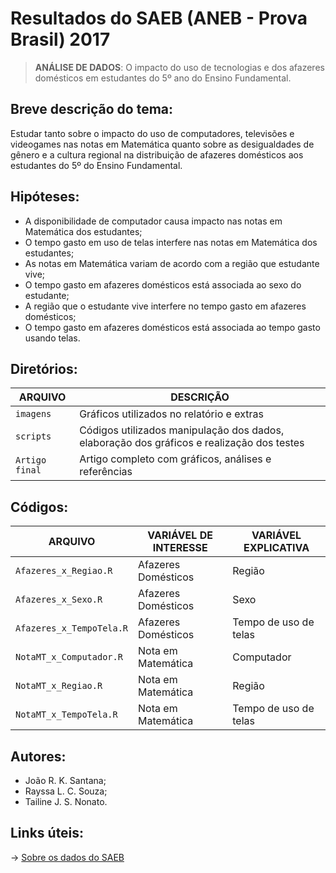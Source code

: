 # Resultados do SAEB (ANEB - Prova Brasil) 2017
> **ANÁLISE DE DADOS**: O impacto do uso de tecnologias e dos afazeres domésticos em estudantes do 5º ano do Ensino Fundamental.


## **Breve descrição do tema:**
Estudar tanto sobre o impacto do uso de computadores, televisões e videogames nas notas em Matemática quanto sobre as desigualdades de gênero e a cultura regional na distribuição de afazeres domésticos aos estudantes do 5º do Ensino Fundamental.

## **Hipóteses:**

- A disponibilidade de computador causa impacto nas notas em Matemática dos estudantes; 
- O tempo gasto em uso de telas interfere nas notas em Matemática dos estudantes;
- As notas em Matemática variam de acordo com a região que estudante vive; 
- O tempo gasto em  afazeres domésticos está associada ao sexo do estudante;
- A região que o estudante vive interfere no tempo gasto em afazeres domésticos;
- O tempo gasto em afazeres domésticos está associada ao tempo gasto usando telas.


## **Diretórios:**

| ARQUIVO        | DESCRIÇÃO |
|----------------|-----------|
|`imagens`     | Gráficos utilizados no relatório e extras |
|`scripts`     | Códigos utilizados manipulação dos dados, elaboração dos gráficos e realização dos testes |
|`Artigo final`| Artigo completo com gráficos, análises e referências |

## **Códigos:**

| ARQUIVO        | VARIÁVEL DE INTERESSE | VARIÁVEL EXPLICATIVA |
|----------------|-----------|-----------|
|`Afazeres_x_Regiao.R`     | Afazeres Domésticos   | Região|
|`Afazeres_x_Sexo.R`     |  Afazeres Domésticos  | Sexo |
|`Afazeres_x_TempoTela.R`     |   Afazeres Domésticos | Tempo de uso de telas |
|`NotaMT_x_Computador.R`     |  Nota em Matemática | Computador |
|`NotaMT_x_Regiao.R`     |  Nota em Matemática  | Região |
|`NotaMT_x_TempoTela.R`     |  Nota em Matemática  | Tempo de uso de telas |


## **Autores:** 

- João R. K. Santana; 
- Rayssa L. C. Souza; 
- Tailine J. S. Nonato.

## **Links úteis:**

-> [Sobre os dados do SAEB](https://www.gov.br/inep/pt-br/areas-de-atuacao/avaliacao-e-exames-educacionais/saeb) 
